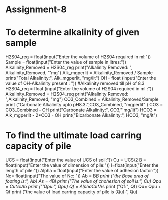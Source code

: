 # Assignment-8

# To determine alkalinity of given sample
H2S04_reg = float(input("Enter the volume of H2S04 required in ml:"))
Sample = float(input("Enter the value of sample in litres:"))
Alkalinity_Removed = H2S04_reg
print("Alkalinity Removed: ", Alkalinity_Removed, "'mg")
Alk_mgperlit = Alkalinity_Removed / Sample
print("Total Alkalinity:", Alk_mgperlit, "mg/lit")
OH= float (input("Enter the value of OH-Alkalinity present : "))
#Alkalinity removed till pH of 8.3
H2S04_req = float (input("Enter the volume of H2S04 required in ml :"))
Alkalinity_Removed = H2S04_req
print("Alkalinity Removed: ",Alkalinity_Removed, "mg")
CO3_Combined = Alkalinity_Removed/Sample
print ("Carbonate Alkalinity upto pH8.3:",CO3_Combined, "mgperlit" )
CO3 = CO3_Combined - OH
print("Carbonate Alkalinity:", CO3,"'mg/lit")
HCO3 = Alk_mgperlit - 2*CO3 - OH
print("Bicarbonate Alkalinity:", HCO3, "mg/it")

# To find the ultimate load carring capacity of pile
UCS = float(input("Enter the value of UCS of soil:"))
Cu = UCS/2
B = float(input("Enter the value of dimension of pile:"))
l=float(input("Enter the length of pile:"))
Alpha = float(input("Enter the value of adhesion factor:"))
Nc= float(input("The value of Nc: "))
Ab = B*B
print ("the Base area of footing is:", Ab)
As = 4*B*l
print ("The value of chohesion of soil is:", Cu)
Qpu = Cu*Nc*Ab
print ("'Qpu:", Qpu)
Qf = Alpha*Cu*As
print ("Qf:", Qf)
Qu= Qpu + Qf
print ("the value of load carring capacity of pile is (Qu):", Qu)
